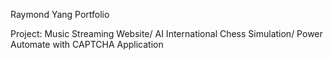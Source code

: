 Raymond Yang Portfolio

Project: Music Streaming Website/
AI International Chess Simulation/
Power Automate with CAPTCHA Application
